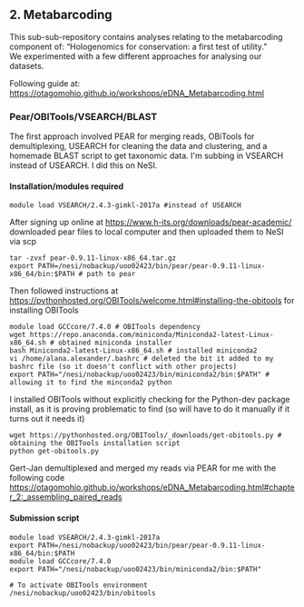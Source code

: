 ## 2. Metabarcoding
This sub-sub-repository contains analyses relating to the metabarcoding component of:
“Hologenomics for conservation: a first test of utility.”  
We experimented with a few different approaches for analysing our datasets.

Following guide at: https://otagomohio.github.io/workshops/eDNA_Metabarcoding.html

### Pear/OBITools/VSEARCH/BLAST
The first approach involved PEAR for merging reads, OBiTools for demultiplexing, USEARCH for cleaning the data and clustering, and a homemade BLAST script to get taxonomic data. I'm subbing in VSEARCH instead of USEARCH. I did this on NeSI.

#### Installation/modules required
```
module load VSEARCH/2.4.3-gimkl-2017a #instead of USEARCH
```
After signing up online at https://www.h-its.org/downloads/pear-academic/ downloaded pear files to local computer and then uploaded them to NeSI via scp
```
tar -zvxf pear-0.9.11-linux-x86_64.tar.gz
export PATH=/nesi/nobackup/uoo02423/bin/pear/pear-0.9.11-linux-x86_64/bin:$PATH # path to pear
```
Then followed instructions at https://pythonhosted.org/OBITools/welcome.html#installing-the-obitools for installing OBITools
```
module load GCCcore/7.4.0 # OBITools dependency
wget https://repo.anaconda.com/miniconda/Miniconda2-latest-Linux-x86_64.sh # obtained miniconda installer
bash Miniconda2-latest-Linux-x86_64.sh # installed miniconda2
vi /home/alana.alexander/.bashrc # deleted the bit it added to my bashrc file (so it doesn't conflict with other projects)
export PATH="/nesi/nobackup/uoo02423/bin/miniconda2/bin:$PATH" # allowing it to find the minconda2 python
```
I installed OBITools without explicitly checking for the Python-dev package install, as it is proving problematic to find (so will have to do it manually if it turns out it needs it)
```
wget https://pythonhosted.org/OBITools/_downloads/get-obitools.py # obtaining the OBITools installation script
python get-obitools.py
```

Gert-Jan demultiplexed and merged my reads via PEAR for me with the following code https://otagomohio.github.io/workshops/eDNA_Metabarcoding.html#chapter_2:_assembling_paired_reads

#### Submission script
```
module load VSEARCH/2.4.3-gimkl-2017a
export PATH=/nesi/nobackup/uoo02423/bin/pear/pear-0.9.11-linux-x86_64/bin:$PATH
module load GCCcore/7.4.0
export PATH="/nesi/nobackup/uoo02423/bin/miniconda2/bin:$PATH"

# To activate OBITools environment
/nesi/nobackup/uoo02423/bin/obitools
```
